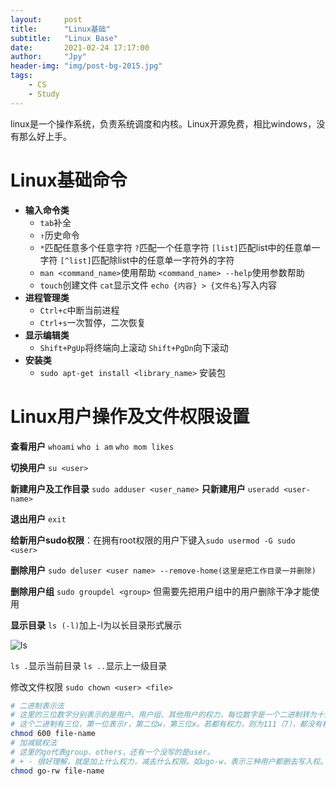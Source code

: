 ```yaml
---
layout:     post
title:      "Linux基础"
subtitle:   "Linux Base"
date:       2021-02-24 17:17:00
author:     "Jpy"
header-img: "img/post-bg-2015.jpg"
tags:
    - CS
    - Study
---
```


linux是一个操作系统，负责系统调度和内核。Linux开源免费，相比windows，没有那么好上手。

# Linux基础命令

* **输入命令类**
  * `tab`补全
  * `↑`历史命令
  * `*`匹配任意多个任意字符 `?`匹配一个任意字符 `[list]`匹配list中的任意单一字符  `[^list]`匹配除list中的任意单一字符外的字符
  * `man <command_name>`使用帮助  `<command_name> --help`使用参数帮助
  * `touch`创建文件 `cat`显示文件 `echo {内容} > {文件名}`写入内容
* **进程管理类**
  * `Ctrl+c`中断当前进程
  * `Ctrl+s`一次暂停，二次恢复
* **显示编辑类**
  * `Shift+PgUp`将终端向上滚动	`Shift+PgDn`向下滚动
* **安装类**
  * `sudo apt-get install <library_name>` 安装包

# Linux用户操作及文件权限设置

**查看用户** `whoami` `who i am` `who mom likes`

**切换用户** `su <user>`

**新建用户及工作目录** `sudo adduser <user_name>`  **只新建用户** `useradd <user-name>`

**退出用户** `exit`

**给新用户sudo权限**：在拥有root权限的用户下键入`sudo usermod -G sudo <user>`

**删除用户**  `sudo deluser <user name> --remove-home(这里是把工作目录一并删除)`

**删除用户组** `sudo groupdel <group>` 但需要先把用户组中的用户删除干净才能使用

**显示目录** `ls (-l)`加上-l为以长目录形式展示

![ls](https://s3.ax1x.com/2021/02/24/yXoNrD.png)

`ls .`显示当前目录 `ls ..`显示上一级目录

修改文件权限 `sudo chown <user> <file> `

```bash
# 二进制表示法
# 这里的三位数字分别表示的是用户、用户组、其他用户的权力，每位数字是一个二进制转为十进制后的值。
# 这个二进制有三位，第一位表示r，第二位w，第三位x。若都有权力，则为111（7），都没有权力，则为000（0）
chmod 600 file-name
# 加减赋权法
# 这里的go代表group、others，还有一个没写的是user。
# + - 很好理解，就是加上什么权力，减去什么权限。如ugo-w，表示三种用户都删去写入权。
chmod go-rw file-name
```

